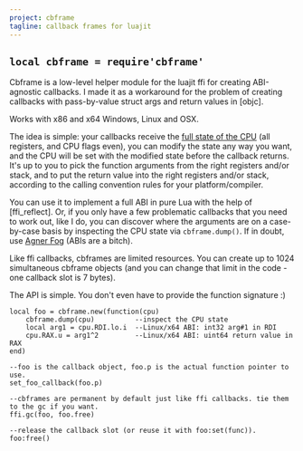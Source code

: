 ```yaml
---
project: cbframe
tagline: callback frames for luajit
---
```


## `local cbframe = require'cbframe'`

Cbframe is a low-level helper module for the luajit ffi for creating ABI-agnostic callbacks.
I made it as a workaround for the problem of creating callbacks with pass-by-value struct
args and return values in [objc].

Works with x86 and x64 Windows, Linux and OSX.

The idea is simple: your callbacks receive the [full state of the CPU] (all registers, and CPU flags even),
you can modify the state any way you want, and the CPU will be set with the modified state before the
callback returns. It's up to you to pick the function arguments from the right registers and/or stack,
and to put the return value into the right registers and/or stack, according to the calling convention
rules for your platform/compiler.

[full state of the CPU]: https://github.com/luapower/cbframe/blob/master/cbframe_x86_h.lua

You can use it to implement a full ABI in pure Lua with the help of [ffi_reflect].
Or, if you only have a few problematic callbacks that you need to work out, like I do, you can
discover where the arguments are on a case-by-case basis by inspecting the CPU state via
`cbframe.dump()`.
If in doubt, use [Agner Fog](http://www.agner.org/optimize/calling_conventions.pdf) (ABIs are a bitch).

Like ffi callbacks, cbframes are limited resources. You can create up to 1024
simultaneous cbframe objects (and you can change that limit in the code -
one callback slot is 7 bytes).

The API is simple. You don't even have to provide the function signature :)

~~~{.lua}
local foo = cbframe.new(function(cpu)
	cbframe.dump(cpu)          --inspect the CPU state
	local arg1 = cpu.RDI.lo.i  --Linux/x64 ABI: int32 arg#1 in RDI
	cpu.RAX.u = arg1^2         --Linux/x64 ABI: uint64 return value in RAX
end)

--foo is the callback object, foo.p is the actual function pointer to use.
set_foo_callback(foo.p)

--cbframes are permanent by default just like ffi callbacks. tie them to the gc if you want.
ffi.gc(foo, foo.free)

--release the callback slot (or reuse it with foo:set(func)).
foo:free()
~~~
